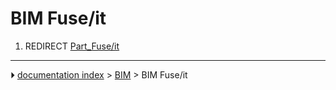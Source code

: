 # BIM Fuse/it
1.  REDIRECT [Part_Fuse/it](Part_Fuse/it.md)



---
⏵ [documentation index](../README.md) > [BIM](BIM_Workbench.md) > BIM Fuse/it
